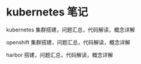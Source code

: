 # kubernetes 笔记

kubernetes   集群搭建，问题汇总，代码解读，概念详解

openshift 集群搭建，问题汇总，代码解读，概念详解

harbor 搭建，问题汇总，代码解读，概念详解

